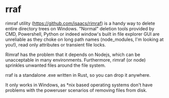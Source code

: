 # rraf

rimraf utility (https://github.com/isaacs/rimraf) is a handy way to delete entire directory trees on Windows. 
"Normal" deletion tools provided by CMD, Powershell, Python or indeed window's built in file explorer GUI are unreliable as
they choke on long path names (node_modules, I'm looking at you!), read only attributes or transient file locks.

Rimraf has the problem that it depends on Nodejs, which can be unacceptable in many environments. Furthermore, 
rimraf (or node) sprinkles unwanted files around the file system.

rraf is a standalone .exe written in Rust, so you can drop it anywhere.

It only works in Windows, as *nix based operating systems don't have problems with the poweruser scenarios of removing 
files from disk.
